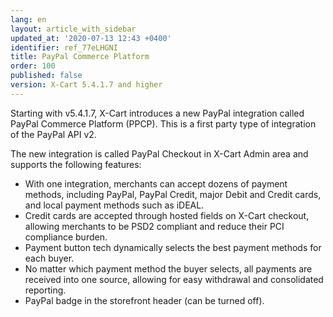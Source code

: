 ```yaml
---
lang: en
layout: article_with_sidebar
updated_at: '2020-07-13 12:43 +0400'
identifier: ref_77eLHGNI
title: PayPal Commerce Platform
order: 100
published: false
version: X-Cart 5.4.1.7 and higher
---
```

Starting with v5.4.1.7, X-Cart introduces a new PayPal integration called PayPal Commerce Platform (PPCP). This is a first party type of integration of the PayPal API v2.

The new integration is called PayPal Checkout in X-Cart Admin area and supports the following features: 
* With one integration, merchants can accept dozens of payment methods, including PayPal, PayPal Credit, major Debit and Credit cards, and local payment methods such as iDEAL.
* Credit cards are accepted through hosted fields on X-Cart checkout, allowing merchants to be PSD2 compliant and reduce their PCI compliance burden.
* Payment button tech dynamically selects the best payment methods for each buyer.
* No matter which payment method the buyer selects, all payments are received into one source, allowing for easy withdrawal and consolidated reporting.
* PayPal badge in the storefront header (can be turned off).